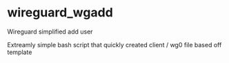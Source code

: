 # wireguard_wgadd
Wireguard simplified add user

Extreamly simple bash script that quickly created client / wg0 file based off template
